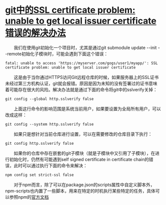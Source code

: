 # [git中的SSL certificate problem: unable to get local issuer certificate错误的解决办法](https://www.cnblogs.com/jaxu/p/12027839.html)

　　我们在使用git初始化一个项目时，尤其是通过git submodule update --init --remote初始化子模块时，可能会遇到下面这个错误：

```
fatal: unable to access 'https://myserver.com/gogs/user1/myapp/': SSL certificate problem: unable to get local issuer certificate
```

　　这是由于当你通过HTTPS访问Git远程仓库的时候，如果服务器上的SSL证书未经过第三方机构认证，git就会报错。原因是因为未知的没有签署过的证书意味着可能存在很大的风险。解决办法就是通过下面的命令将git中的sslverify关掉：

```
git config --global http.sslverify false
```

　　上面这行命令的影响范围是系统当前用户，如果要设置为全局所有用户，可以改成这样：

```
git config --system http.sslverify false
```

　　如果只是想针对当前仓库进行设置，可以在需要修改的仓库目录下执行：

```
git config http.sslverify false
```

　　如果你的仓库中存在嵌套的git子模块（就是子模块中又引用了子模块），在进行初始化时，仍然有可能遇到self signed certificate in certificate chain的错误，此时可以通过执行下面的命令来解决：

```
npm config set strict-ssl false
```

　　对于npm而言，除了可以在package.json的scripts属性中自定义脚本外，npm-scripts也内置了一些脚本，用来在特定的时机执行某些特定的任务，具体可以参照npm的[官方文档](https://docs.npmjs.com/misc/scripts)